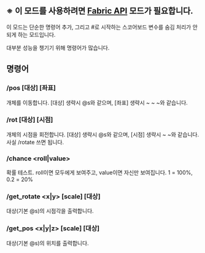 ## ※ 이 모드를 사용하려면 [Fabric API](https://modrinth.com/mod/fabric-api) 모드가 필요합니다.

이 모드는 단순한 명령어 추가, 그리고 #로 시작하는 스코어보드 변수를 숨김 처리가 안되게 하는 모드입니다.

대부분 성능을 챙기기 위해 명령어가 많습니다.

## 명령어
### /pos [대상] [좌표]
개체를 이동합니다. [대상] 생략시 @s와 같으며, [좌표] 생략시 ~ ~ ~와 같습니다.

### /rot [대상] [시점]
개체의 시점을 회전합니다. [대상] 생략시 @s와 같으며, [시점] 생략시 ~ ~와 같습니다. 사실 /rotate 쓰면 됩니다.

###	/chance <roll|value> <Chance>
확률 테스트. roll이면 모두에게 보여주고, value이면 자신만 보여집니다. 1 = 100%, 0.2 = 20%

###	/get_rotate <x|y> [scale] [대상]
대상(기본 @s)의 시점각을 출력합니다.

###	/get_pos <x|y|z> [scale] [대상]
대상(기본 @s)의 위치를 출력합니다.
